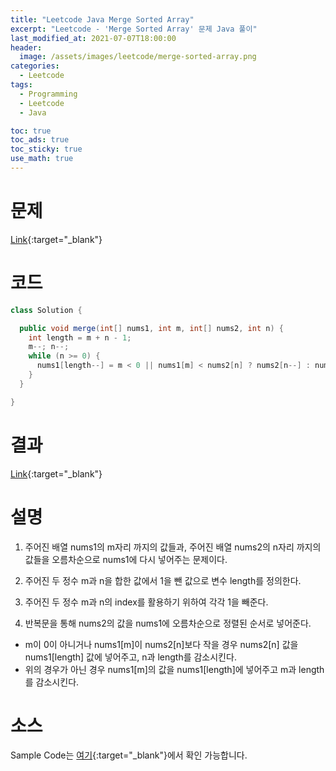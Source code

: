 ```yaml
---
title: "Leetcode Java Merge Sorted Array"
excerpt: "Leetcode - 'Merge Sorted Array' 문제 Java 풀이"
last_modified_at: 2021-07-07T18:00:00
header:
  image: /assets/images/leetcode/merge-sorted-array.png
categories:
  - Leetcode
tags:
  - Programming
  - Leetcode
  - Java

toc: true
toc_ads: true
toc_sticky: true
use_math: true
---
```

# 문제
[Link](https://leetcode.com/problems/merge-sorted-array/){:target="_blank"}

# 코드
```java
class Solution {

  public void merge(int[] nums1, int m, int[] nums2, int n) {
    int length = m + n - 1;
    m--; n--;
    while (n >= 0) {
      nums1[length--] = m < 0 || nums1[m] < nums2[n] ? nums2[n--] : nums1[m--];
    }
  }

}
```

# 결과
[Link](https://leetcode.com/submissions/detail/518593122/){:target="_blank"}

# 설명
1. 주어진 배열 nums1의 m자리 까지의 값들과, 주어진 배열 nums2의 n자리 까지의 값들을 오름차순으로 nums1에 다시 넣어주는 문제이다.

2. 주어진 두 정수 m과 n을 합한 값에서 1을 뺀 값으로 변수 length를 정의한다.

3. 주어진 두 정수 m과 n의 index를 활용하기 위하여 각각 1을 빼준다.

4. 반복문을 통해 nums2의 값을 nums1에 오름차순으로 정렬된 순서로 넣어준다.
- m이 0이 아니거나 nums1[m]이 nums2[n]보다 작을 경우 nums2[n] 값을 nums1[length] 값에 넣어주고, n과 length를 감소시킨다.
- 위의 경우가 아닌 경우 nums1[m]의 값을 nums1[length]에 넣어주고 m과 length를 감소시킨다.

# 소스
Sample Code는 [여기](https://github.com/GracefulSoul/leetcode/blob/master/src/main/java/gracefulsoul/problems/MergeSortedArray.java){:target="_blank"}에서 확인 가능합니다.